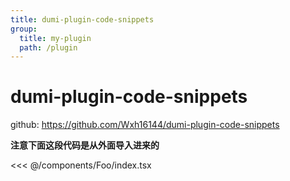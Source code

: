 ```yaml
---
title: dumi-plugin-code-snippets
group:
  title: my-plugin
  path: /plugin
---
```


# dumi-plugin-code-snippets

github: https://github.com/Wxh16144/dumi-plugin-code-snippets

**注意下面这段代码是从外面导入进来的**

<<< @/components/Foo/index.tsx
